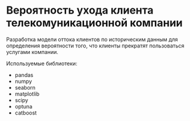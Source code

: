 # Вероятность ухода клиента телекомуникационной компании
Разработка модели оттока клиентов по историческим данным для определения вероятности того, 
что клиенты прекратят пользоваться услугами компании.

Используемые библиотеки:

* pandas
* numpy
* seaborn
* matplotlib
* scipy
* optuna
* catboost
